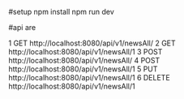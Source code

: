 #setup 
npm install
npm run dev

#api are

1 GET http://localhost:8080/api/v1/newsAll/ 
2 GET http://localhost:8080/api/v1/newsAll/1
3 POST http://localhost:8080/api/v1/newsAll/ 
4 POST http://localhost:8080/api/v1/newsAll/1
5 PUT http://localhost:8080/api/v1/newsAll/1
6 DELETE http://localhost:8080/api/v1/newsAll/1
